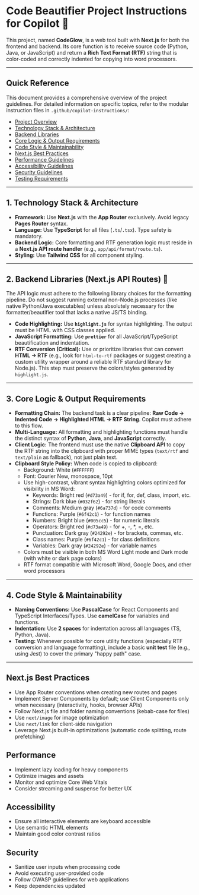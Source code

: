 # Code Beautifier Project Instructions for Copilot 🤖

This project, named **CodeGlow**, is a web tool built with **Next.js** for both the frontend and backend. Its core function is to receive source code (Python, Java, or JavaScript) and return a **Rich Text Format (RTF)** string that is color-coded and correctly indented for copying into word processors.

---

## Quick Reference

This document provides a comprehensive overview of the project guidelines. For detailed information on specific topics, refer to the modular instruction files in `.github/copilot-instructions/`:

- [Project Overview](./copilot-instructions/project-overview.md)
- [Technology Stack & Architecture](./copilot-instructions/technology-stack.md)
- [Backend Libraries](./copilot-instructions/backend-libraries.md)
- [Core Logic & Output Requirements](./copilot-instructions/core-logic.md)
- [Code Style & Maintainability](./copilot-instructions/code-style.md)
- [Next.js Best Practices](./copilot-instructions/next-js-best-practices.md)
- [Performance Guidelines](./copilot-instructions/performance.md)
- [Accessibility Guidelines](./copilot-instructions/accessibility.md)
- [Security Guidelines](./copilot-instructions/security.md)
- [Testing Requirements](./copilot-instructions/testing.md)

---

## 1. Technology Stack & Architecture

- **Framework:** Use **Next.js** with the **App Router** exclusively. Avoid legacy **Pages Router** syntax.
- **Language:** Use **TypeScript** for all files (`.ts`/`.tsx`). Type safety is mandatory.
- **Backend Logic:** Core formatting and RTF generation logic must reside in a **Next.js API route handler** (e.g., `app/api/format/route.ts`).
- **Styling:** Use **Tailwind CSS** for all component styling.

---

## 2. Backend Libraries (Next.js API Routes) 💾

The API logic must adhere to the following library choices for the formatting pipeline. Do not suggest running external non-Node.js processes (like native Python/Java executables) unless absolutely necessary for the formatter/beautifier tool that lacks a native JS/TS binding.

- **Code Highlighting:** Use **`highlight.js`** for syntax highlighting. The output must be HTML with CSS classes applied.
- **JavaScript Formatting:** Use **`prettier`** for all JavaScript/TypeScript beautification and indentation.
- **RTF Conversion (Critical):** Use or prioritize libraries that can convert **HTML → RTF** (e.g., look for `html-to-rtf` packages or suggest creating a custom utility wrapper around a reliable RTF standard library for Node.js). This step must preserve the colors/styles generated by `highlight.js`.

---

## 3. Core Logic & Output Requirements

- **Formatting Chain:** The backend task is a clear pipeline: **Raw Code → Indented Code → Highlighted HTML → RTF String**. Copilot must adhere to this flow.
- **Multi-Language:** All formatting and highlighting functions must handle the distinct syntax of **Python**, **Java**, and **JavaScript** correctly.
- **Client Logic:** The frontend must use the native **Clipboard API** to copy the RTF string into the clipboard with proper MIME types (`text/rtf` and `text/plain` as fallback), not just plain text.
- **Clipboard Style Policy:** When code is copied to clipboard:
  - Background: White (`#FFFFFF`)
  - Font: Courier New, monospace, 10pt
  - Use high-contrast, vibrant syntax highlighting colors optimized for visibility in MS Word:
    - Keywords: Bright red (`#d73a49`) - for if, for, def, class, import, etc.
    - Strings: Dark blue (`#032f62`) - for string literals
    - Comments: Medium gray (`#6a737d`) - for code comments
    - Functions: Purple (`#6f42c1`) - for function names
    - Numbers: Bright blue (`#005cc5`) - for numeric literals
    - Operators: Bright red (`#d73a49`) - for +, -, *, =, etc.
    - Punctuation: Dark gray (`#24292e`) - for brackets, commas, etc.
    - Class names: Purple (`#6f42c1`) - for class definitions
    - Variables: Dark gray (`#24292e`) - for variable names
  - Colors must be visible in both MS Word Light mode and Dark mode (with white or dark page colors)
  - RTF format compatible with Microsoft Word, Google Docs, and other word processors

---

## 4. Code Style & Maintainability

- **Naming Conventions:** Use **PascalCase** for React Components and TypeScript Interfaces/Types. Use **camelCase** for variables and functions.
- **Indentation:** Use **2 spaces** for indentation across all languages (TS, Python, Java).
- **Testing:** Whenever possible for core utility functions (especially RTF conversion and language formatting), include a basic **unit test** file (e.g., using Jest) to cover the primary "happy path" case.

---

## Next.js Best Practices

- Use App Router conventions when creating new routes and pages
- Implement Server Components by default; use Client Components only when necessary (interactivity, hooks, browser APIs)
- Follow Next.js file and folder naming conventions (kebab-case for files)
- Use `next/image` for image optimization
- Use `next/link` for client-side navigation
- Leverage Next.js built-in optimizations (automatic code splitting, route prefetching)

## Performance

- Implement lazy loading for heavy components
- Optimize images and assets
- Monitor and optimize Core Web Vitals
- Consider streaming and suspense for better UX

## Accessibility

- Ensure all interactive elements are keyboard accessible
- Use semantic HTML elements
- Maintain good color contrast ratios

## Security

- Sanitize user inputs when processing code
- Avoid executing user-provided code
- Follow OWASP guidelines for web applications
- Keep dependencies updated
